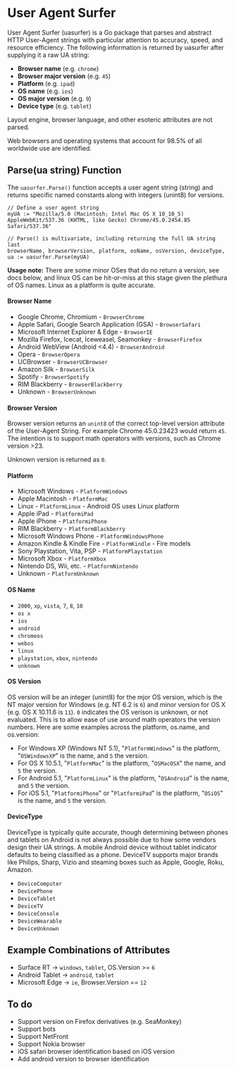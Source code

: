 # User Agent Surfer

User Agent Surfer (uasurfer) is a Go package that parses and abstract HTTP User-Agent strings with particular attention to accuracy, speed, and resource efficiency. The following information is returned by uasurfer after supplying it a raw UA string:

* **Browser name** (e.g. `chrome`)
* **Browser major version** (e.g. `45`)
* **Platform** (e.g. `ipad`)
* **OS name** (e.g. `ios`)
* **OS major version** (e.g. `9`)
* **Device type** (e.g. `tablet`)

Layout engine, browser language, and other esoteric attributes are not parsed.

Web browsers and operating systems that account for 98.5% of all worldwide use are identified.

## Parse(ua string) Function

The `uasurfer.Parse()` function accepts a user agent string (string) and returns specific named constants along with integers (unint8) for versions.

```
// Define a user agent string
myUA := "Mozilla/5.0 (Macintosh; Intel Mac OS X 10_10_5) AppleWebKit/537.36 (KHTML, like Gecko) Chrome/45.0.2454.85 Safari/537.36"

// Parse() is multivariate, including returning the full UA string last
browserName, browserVersion, platform, osName, osVersion, deviceType, ua := uasurfer.Parse(myUA)
```

**Usage note:** There are some minor OSes that do no return a version, see docs below, and linux OS can be hit-or-miss at this stage given the plethura of OS names. Linux as a platform is quite accurate.

#### Browser Name
* Google Chrome, Chromium - `BrowserChrome`
* Apple Safari, Google Search Application (GSA) - `BrowserSafari`
* Microsoft Internet Explorer & Edge - `BrowserIE`
* Mozilla Firefox, Icecat, Iceweasel, Seamonkey - `BrowserFirefox`
* Android WebView (Android <4.4) - `BrowserAndroid`
* Opera - `BrowserOpera`
* UCBrowser - `BrowserUCBrowser`
* Amazon Silk - `BrowserSilk`
* Spotify - `BrowserSpotify`
* RIM Blackberry - `BrowserBlackberry`
* Unknown - `BrowserUnknown`

#### Browser Version

Browser version returns an `unint8` of the correct top-level version attribute of the User-Agent String. For example Chrome 45.0.23423 would return `45`. The intention is to support math operators with versions, such as Chrome version >23.

Unknown version is returned as `0`.

#### Platform
* Microsoft Windows - `PlatformWindows`
* Apple Macintosh - `PlatformMac`
* Linux - `PlatformLinux` - Android OS uses Linux platform
* Apple iPad - `PlatformiPad`
* Apple iPhone - `PlatformiPhone`
* RIM Blackberry - `PlatformBlackberry`
* Microsoft Windows Phone - `PlatformWindowsPhone`
* Amazon Kindle & Kindle Fire - `PlatformKindle` - Fire models
* Sony Playstation, Vita, PSP - `PlatformPlaystation`
* Microsoft Xbox - `PlatformXbox`
* Nintendo DS, Wii, etc. - `PlatformNintendo`
* Unknown - `PlatformUnknown`

#### OS Name
* `2000`, `xp`, `vista`, `7`, `8`, `10`
* `os x`
* `ios`
* `android`
* `chromeos`
* `webos`
* `linux`
* `playstation`, `xbox`, `nintendo`
* `unknown`

#### OS Version

OS version will be an integer (unint8) for the mjor OS version, which is the NT major version for Windows (e.g. NT 6.2 is `6`) and minor version for OS X (e.g. OS X 10.11.6 is `11`). `0` indicates the OS verison is unknown, or not evaluated. This is to allow ease of use around math operators the version numbers. Here are some examples across the platform, os.name, and os.version:

* For Windows XP (Windows NT 5.1), "`PlatformWindows`" is the platform, "`OSWindowsXP`" is the name, and `5` the version.
* For OS X 10.5.1, "`PlatformMac`" is the platform, "`OSMacOSX`" the name, and `5` the version.
* For Android 5.1, "`PlatformLinux`" is the platform, "`OSAndroid`" is the name, and `5` the version.
* For iOS 5.1, "`PlatformiPhone`" or "`PlatformiPad`" is the platform, "`OSiOS`" is the name, and `5` the version.

#### DeviceType
DeviceType is typically quite accurate, though determining between phones and tablets on Android is not always possible due to how some vendors design their UA strings. A mobile Android device without tablet indicator defaults to being classified as a phone. DeviceTV supports major brands like Philips, Sharp, Vizio and steaming boxes such as Apple, Google, Roku, Amazon.

* `DeviceComputer`
* `DevicePhone`
* `DeviceTablet`
* `DeviceTV`
* `DeviceConsole`
* `DeviceWearable`
* `DeviceUnknown`

## Example Combinations of Attributes
* Surface RT -> `windows`, `tablet`, OS.Version >= `6`
* Android Tablet -> `android`, `tablet`
* Microsoft Edge -> `ie`, Browser.Version == `12`

## To do

* Support version on Firefox derivatives (e.g. SeaMonkey)
* Support bots
* Support NetFront
* Support Nokia browser
* iOS safari browser identification based on iOS version
* Add android version to browser identification